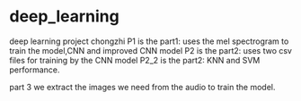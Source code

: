 # deep_learning
deep learning project chongzhi
P1 is the part1: uses the mel spectrogram to train the model,CNN and improved CNN model 
P2 is the part2: uses two csv files for training by the CNN model
P2_2 is the part2: KNN and SVM performance.

part 3 we extract the images we need from the audio to train the model.
